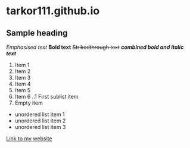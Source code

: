 # tarkor111.github.io
## Sample heading
*Emphasised text*
**Bold text**
~~Strikedthrough text~~
**_combined bold and italic text_**


1. Item 1
2. Item 2
3. Item 3
4. Item 4
5. Item 5
6. Item 6
..1 First sublist item
7. Empty item

* unordered list item 1
* unordered list item 2
* unordered list item 3

[Link to my website](https://tarask.000webhostapp.com/index.html)




